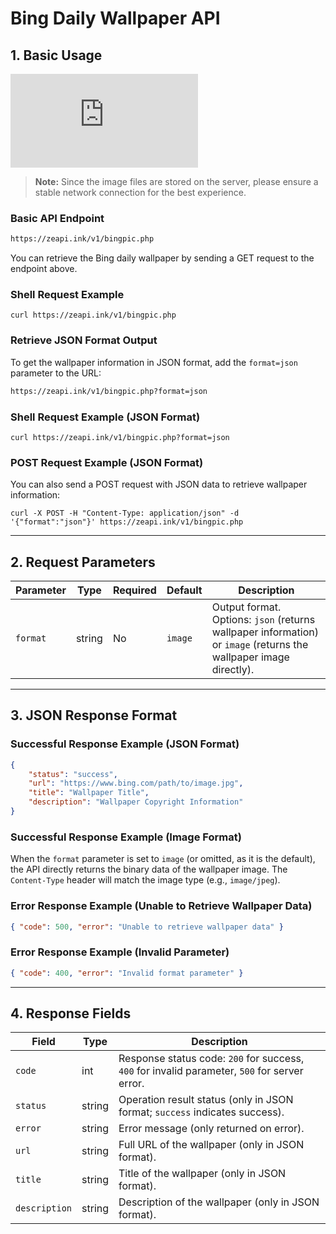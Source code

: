 # Bing Daily Wallpaper API

## 1. Basic Usage
![API Usage Demo](https://zeapi.ink/v1/bingpic.php?format=image)

> **Note:** Since the image files are stored on the server, please ensure a stable network connection for the best experience.

### **Basic API Endpoint**

```txt
https://zeapi.ink/v1/bingpic.php
```

You can retrieve the Bing daily wallpaper by sending a GET request to the endpoint above.

### **Shell Request Example**
```shell
curl https://zeapi.ink/v1/bingpic.php
```

### **Retrieve JSON Format Output**
To get the wallpaper information in JSON format, add the `format=json` parameter to the URL:


```txt
https://zeapi.ink/v1/bingpic.php?format=json
```

### **Shell Request Example (JSON Format)**
```shell
curl https://zeapi.ink/v1/bingpic.php?format=json
```

### **POST Request Example (JSON Format)**
You can also send a POST request with JSON data to retrieve wallpaper information:

```shell
curl -X POST -H "Content-Type: application/json" -d '{"format":"json"}' https://zeapi.ink/v1/bingpic.php
```

---

## 2. Request Parameters

| Parameter | Type   | Required | Default | Description                              |
|-----------|--------|----------|---------|------------------------------------------|
| `format`  | string | No       | `image` | Output format. Options: `json` (returns wallpaper information) or `image` (returns the wallpaper image directly). |

---

## 3. JSON Response Format

### **Successful Response Example (JSON Format)**
```json
{
    "status": "success",
    "url": "https://www.bing.com/path/to/image.jpg",
    "title": "Wallpaper Title",
    "description": "Wallpaper Copyright Information"
}
```

### **Successful Response Example (Image Format)**
When the `format` parameter is set to `image` (or omitted, as it is the default), the API directly returns the binary data of the wallpaper image. The `Content-Type` header will match the image type (e.g., `image/jpeg`).

### **Error Response Example (Unable to Retrieve Wallpaper Data)**
```json
{ "code": 500, "error": "Unable to retrieve wallpaper data" }
```

### **Error Response Example (Invalid Parameter)**
```json
{ "code": 400, "error": "Invalid format parameter" }
```

---

## 4. Response Fields

| Field         | Type   | Description                                          |
|---------------|--------|------------------------------------------------------|
| `code`        | int    | Response status code: `200` for success, `400` for invalid parameter, `500` for server error. |
| `status`      | string | Operation result status (only in JSON format; `success` indicates success). |
| `error`       | string | Error message (only returned on error).              |
| `url`         | string | Full URL of the wallpaper (only in JSON format).     |
| `title`       | string | Title of the wallpaper (only in JSON format).        |
| `description` | string | Description of the wallpaper (only in JSON format).  |